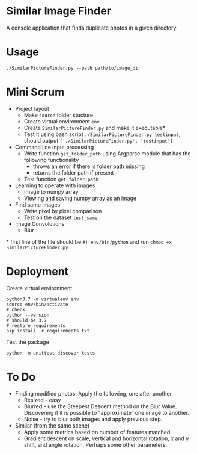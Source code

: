 # Similar Image Finder

A console application that finds duplicate photos in a given directory.

# Usage

    ./SimilarPictureFinder.py --path path/to/image_dir

# Mini Scrum

* Project layout
    * Make `source` folder stucture
    * Create virtual environment `env`
    * Create `SimilarPictureFinder.py` and make it executable\* 
    * Test it using bash script `./SimilarPictureFinder.py testinput`, should output `['./SimilarPictureFinder.py', 'testinput']`
* Command line input processing
    * Write function `get_folder_path` using Argparse module that has the following functionality
        * throws an error if there is folder path missing
        * returns the folder path if present
    * Test function `get_folder_path`
* Learning to operate with images
    * Image to numpy array
    * Viewing and saving numpy array as an image
* Find same images
    * Write pixel by pixel comparison
    * Test on the dataset `test_same`
* Image Convolutions
    * Blur


\* first line of the file should be `#! env/bin/python` and run `chmod +x SimilarPictureFinder.py`

# Deployment

Create virtual environment

    python3.7 -m virtualenv env
    source env/bin/activate
    # check
    python --version
    # should be 3.7
    # restore requirements
    pip install -r requirements.txt

Test the package

    python -m unittest discover tests
    
    
# To Do

* Finding modified photos. Apply the following, one after another 
    * Resized - easy
    * Blurred - use the Steepest Descent method on the Blur Value. Discovering if it is possible to “approximate” one image to another.
    * Noise - try to blur both images and apply previous step.
* Similar (from the same scene)
    * Apply some metrics based on number of features matched
    * Gradient descent on scale, vertical and horizontal rotation, x and y shift, and angle rotation. Perhaps some other parameters.
